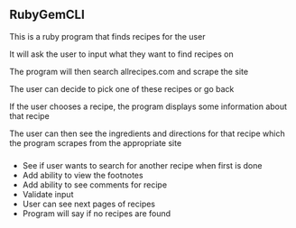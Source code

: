## RubyGemCLI

<p>This is a ruby program that finds recipes for the user</p>
<p>It will ask the user to input what they want to find recipes on</p>
<p>The program will then search allrecipes.com and scrape the site</p>
<p>The user can decide to pick one of these recipes or go back</p>
<p>If the user chooses a recipe, the program displays some information about that recipe</p>
<p>The user can then see the ingredients and directions for that recipe which the program scrapes from the appropriate site</p>

### <TOD0>
- See if user wants to search for another recipe when first is done
- Add ability to view the footnotes
- Add ability to see comments for recipe
- Validate input
- User can see next pages of recipes
- Program will say if no recipes are found